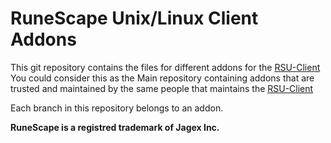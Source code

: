 RuneScape Unix/Linux Client Addons
==========

This git repository contains the files for different addons for the [RSU-Client](https://github.com/HikariKnight/rsu-client)
You could consider this as the Main repository containing addons that are
trusted and maintained by the same people that maintains the [RSU-Client](https://github.com/HikariKnight/rsu-client)

Each branch in this repository belongs to an addon.


__RuneScape is a registred trademark of Jagex Inc.__